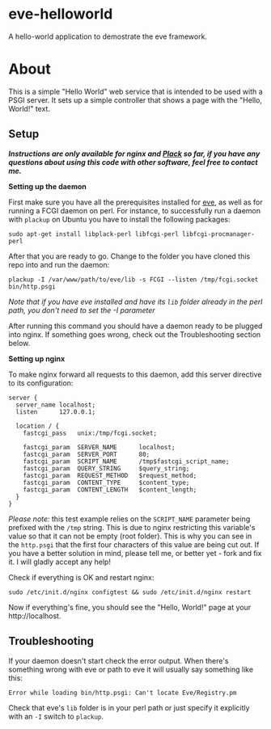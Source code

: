 eve-helloworld
==============

A hello-world application to demostrate the eve framework.

About
=============

This is a simple "Hello World" web service that is intended to be used with a PSGI server. It sets up a simple controller that shows a page with the "Hello, World!" text.

Setup
-------------

***Instructions are only available for nginx and [Plack](http://plackperl.org/) so far, if you have any questions about using this code with other software, feel free to contact me.***

**Setting up the daemon**

First make sure you have all the prerequisites installed for [eve](https://github.com/zinigor/eve), as well as for running a FCGI daemon on perl. For instance, to successfully run a daemon with `plackup` on Ubuntu you have to install the following packages:

    sudo apt-get install libplack-perl libfcgi-perl libfcgi-procmanager-perl

After that you are ready to go. Change to the folder you have cloned this repo into and run the daemon:

    plackup -I /var/www/path/to/eve/lib -s FCGI --listen /tmp/fcgi.socket bin/http.psgi

*Note that if you have eve installed and have its `lib` folder already in the perl path, you don't need to set the -I parameter*

After running this command you should have a daemon ready to be plugged into nginx. If something goes wrong, check out the Troubleshooting section below.

**Setting up nginx**

To make nginx forward all requests to this daemon, add this server directive to its configuration:

    server {
      server_name localhost;
      listen      127.0.0.1;
    
      location / {
        fastcgi_pass   unix:/tmp/fcgi.socket;
    
        fastcgi_param  SERVER_NAME      localhost;
        fastcgi_param  SERVER_PORT      80;
        fastcgi_param  SCRIPT_NAME      /tmp$fastcgi_script_name;
        fastcgi_param  QUERY_STRING     $query_string;
        fastcgi_param  REQUEST_METHOD   $request_method;
        fastcgi_param  CONTENT_TYPE     $content_type;
        fastcgi_param  CONTENT_LENGTH   $content_length;
      }
    }

*Please note:* this test example relies on the `SCRIPT_NAME` parameter being prefixed with the `/tmp` string. This is due to nginx restricting this variable's value so that it can not be empty (root folder). This is why you can see in the `http.psgi` that the first four characters of this value are being cut out. If you have a better solution in mind, please tell me, or better yet - fork and fix it. I will gladly accept any help!

Check if everything is OK and restart nginx:

    sudo /etc/init.d/nginx configtest && sudo /etc/init.d/nginx restart
  
Now if everything's fine, you should see the "Hello, World!" page at your http://localhost.

Troubleshooting
---

If your daemon doesn't start check the error output. When there's something wrong with eve or path to eve it will usually say something like this:

    Error while loading bin/http.psgi: Can't locate Eve/Registry.pm

Check that eve's `lib` folder is in your perl path or just specify it explicitly with an `-I` switch to `plackup`.
